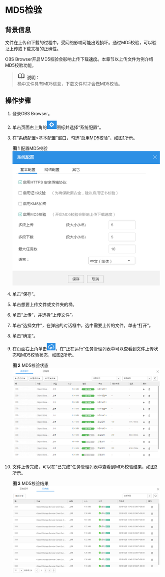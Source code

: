 # MD5检验<a name="obs_03_0029"></a>

## 背景信息<a name="section208555373810"></a>

文件在上传和下载的过程中，受网络影响可能出现损坏。通过MD5校验，可以验证上传或下载文档的正确性。

OBS Browser开启MD5校验会影响上传下载速度。本章节以上传文件为例介绍MD5校验功能。

>![](public_sys-resources/icon-note.gif) **说明：**   
>桶中文件具有MD5信息，下载文件时才会做MD5校验。  

## 操作步骤<a name="section550517423418"></a>

1.  登录OBS Browser。
2.  单击页面右上角的![](figures/zh-cn_image_0129289316.png)图标并选择“系统配置”。
3.  在“系统配置\>基本配置”窗口，勾选“启用MD5校验”，如[图1](#fig10854191014450)所示。

    **图 1**  配置MD5校验<a name="fig10854191014450"></a>  
    ![](figures/配置MD5校验.png "配置MD5校验")

4.  单击“保存”。
5.  单击想要上传文件或文件夹的桶。
6.  单击“上传”，并选择“上传文件”。
7.  单击“选择文件”，在弹出的对话框中，选中需要上传的文件，单击“打开”。
8.  单击“确定”。
9.  在页面右上角单击![](figures/zh-cn_image_0129289017.png)，在“正在运行”任务管理列表中可以查看到文件上传状态和MD5校验状态，如[图2](#fig14907112515577)所示。

    **图 2**  MD5校验状态<a name="fig14907112515577"></a>  
    ![](figures/MD5校验状态.png "MD5校验状态")

10. 文件上传完成，可以在“已完成”任务管理列表中查看到MD5校验结果，如[图3](#fig15378815719)所示。

    **图 3**  MD5校验结果<a name="fig15378815719"></a>  
    ![](figures/MD5校验结果.png "MD5校验结果")


